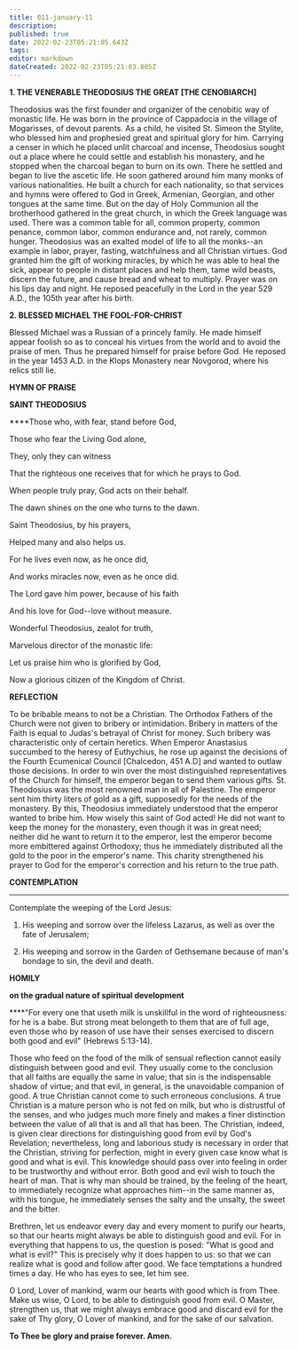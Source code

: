 ```yaml
---
title: 011-january-11
description: 
published: true
date: 2022-02-23T05:21:05.643Z
tags: 
editor: markdown
dateCreated: 2022-02-23T05:21:03.805Z
---
```



**1. THE VENERABLE THEODOSIUS THE GREAT [THE CENOBIARCH]**

Theodosius was the first founder and organizer of the cenobitic way of monastic life. He was born in the province of Cappadocia in the village of Mogarisses, of devout parents. As a child, he visited St. Simeon the Stylite, who blessed him and prophesied great and spiritual glory for him. Carrying a censer in which he placed unlit charcoal and incense, Theodosius sought out a place where he could settle and establish his monastery, and he stopped when the charcoal began to burn on its own. There he settled and began to live the ascetic life. He soon gathered around him many monks of various nationalities. He built a church for each nationality, so that services and hymns were offered to God in Greek, Armenian, Georgian, and other tongues at the same time. But on the day of Holy Communion all the brotherhood gathered in the great church, in which the Greek language was used. There was a common table for all, common property, common penance, common labor, common endurance and, not rarely, common hunger. Theodosius was an exalted model of life to all the monks--an example in labor, prayer, fasting, watchfulness and all Christian virtues. God granted him the gift of working miracles, by which he was able to heal the sick, appear to people in distant places and help them, tame wild beasts, discern the future, and cause bread and wheat to multiply. Prayer was on his lips day and night. He reposed peacefully in the Lord in the year 529 A.D., the 105th year after his birth.

**2. BLESSED MICHAEL THE FOOL-FOR-CHRIST**

Blessed Michael was a Russian of a princely family. He made himself appear foolish so as to conceal his virtues from the world and to avoid the praise of men. Thus he prepared himself for praise before God. He reposed in the year 1453 A.D. in the Klops Monastery near Novgorod, where his relics still lie.



**HYMN OF PRAISE**

**SAINT THEODOSIUS**

****Those who, with fear, stand before God,

Those who fear the Living God alone,

They, only they can witness

That the righteous one receives that for which he prays to God.

When people truly pray, God acts on their behalf.

The dawn shines on the one who turns to the dawn.

Saint Theodosius, by his prayers,

Helped many and also helps us.

For he lives even now, as he once did,

And works miracles now, even as he once did.

The Lord gave him power, because of his faith

And his love for God--love without measure.

Wonderful Theodosius, zealot for truth,

Marvelous director of the monastic life:

Let us praise him who is glorified by God,

Now a glorious citizen of the Kingdom of Christ.


**REFLECTION**



To be bribable means to not be a Christian. The Orthodox Fathers of the Church were not given to bribery or intimidation. Bribery in matters of the Faith is equal to Judas's betrayal of Christ for money. Such bribery was characteristic only of certain heretics. When Emperor Anastasius succumbed to the heresy of Euthychius, he rose up against the decisions of the Fourth Ecumenical Council [Chalcedon, 451 A.D] and wanted to outlaw those decisions. In order to win over the most distinguished representatives of the Church for himself, the emperor began to send them various gifts. St. Theodosius was the most renowned man in all of Palestine. The emperor sent him thirty liters of gold as a gift, supposedly for the needs of the monastery. By this, Theodosius immediately understood that the emperor wanted to bribe him. How wisely this saint of God acted! He did not want to keep the money for the monastery, even though it was in great need; neither did he want to return it to the emperor, lest the emperor become more embittered against Orthodoxy; thus he immediately distributed all the gold to the poor in the emperor's name. This charity strengthened his prayer to God for the emperor's correction and his return to the true path.


**CONTEMPLATION**

****

Contemplate the weeping of the Lord Jesus:

1.  His weeping and sorrow over the lifeless Lazarus, as well as over the fate of Jerusalem;

1.  His weeping and sorrow in the Garden of Gethsemane because of man's bondage to sin, the devil and death.


**HOMILY**



**on the gradual nature of spiritual development**

****"For every one that useth milk is unskillful in the word of righteousness: for he is a babe. But strong meat belongeth to them that are of full age, even those who by reason of use have their senses exercised to discern both good and evil" (Hebrews 5:13-14).

Those who feed on the food of the milk of sensual reflection cannot easily distinguish between good and evil. They usually come to the conclusion that all faiths are equally the same in value; that sin is the indispensable shadow of virtue; and that evil, in general, is the unavoidable companion of good. A true Christian cannot come to such erroneous conclusions. A true Christian is a mature person who is not fed on milk, but who is distrustful of the senses, and who judges much more finely and makes a finer distinction between the value of all that is and all that has been. The Christian, indeed, is given clear directions for distinguishing good from evil by God's Revelation; nevertheless, long and laborious study is necessary in order that the Christian, striving for perfection, might in every given case know what is good and what is evil. This knowledge should pass over into feeling in order to be trustworthy and without error. Both good and evil wish to touch the heart of man. That is why man should be trained, by the feeling of the heart, to immediately recognize what approaches him--in the same manner as, with his tongue, he immediately senses the salty and the unsalty, the sweet and the bitter.

Brethren, let us endeavor every day and every moment to purify our hearts, so that our hearts might always be able to distinguish good and evil. For in everything that happens to us, the question is posed: "What is good and what is evil?" This is precisely why it does happen to us: so that we can realize what is good and follow after good. We face temptations a hundred times a day. He who has eyes to see, let him see.

O Lord, Lover of mankind, warm our hearts with good which is from Thee. Make us wise, O Lord, to be able to distinguish good from evil. O Master, strengthen us, that we might always embrace good and discard evil for the sake of Thy glory, O Lover of mankind, and for the sake of our salvation.

**To Thee be glory and praise forever. Amen.**

 
